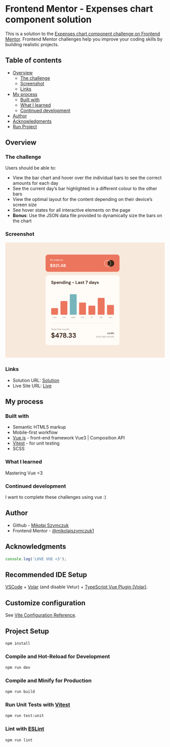 # Frontend Mentor - Expenses chart component solution

This is a solution to the [Expenses chart component challenge on Frontend Mentor](https://www.frontendmentor.io/challenges/expenses-chart-component-e7yJBUdjwt). Frontend Mentor challenges help you improve your coding skills by building realistic projects.

## Table of contents

- [Overview](#overview)
  - [The challenge](#the-challenge)
  - [Screenshot](#screenshot)
  - [Links](#links)
- [My process](#my-process)
  - [Built with](#built-with)
  - [What I learned](#what-i-learned)
  - [Continued development](#continued-development)
- [Author](#author)
- [Acknowledgments](#acknowledgments)
- [Run Project](#how-to-run-project)

## Overview

### The challenge

Users should be able to:

- View the bar chart and hover over the individual bars to see the correct amounts for each day
- See the current day’s bar highlighted in a different colour to the other bars
- View the optimal layout for the content depending on their device’s screen size
- See hover states for all interactive elements on the page
- **Bonus**: Use the JSON data file provided to dynamically size the bars on the chart

### Screenshot

![](./screenshot.png)

### Links

- Solution URL: [Solution](https://www.frontendmentor.io/solutions/vue3-scss-bem-UZs9QtK_6i)
- Live Site URL: [Live](https://chipper-bunny-cf61c2.netlify.app/)

## My process

### Built with

- Semantic HTML5 markup
- Mobile-first workflow
- [Vue.js](https://vuejs.org/) - front-end framework Vue3 | Composition API
- [Vitest](https://vitest.dev/) - for unit testing
- SCSS

### What I learned

Mastering Vue <3

### Continued development

I want to complete these challenges using vue :)

## Author

- Github - [Mikołaj Szymczuk](https://github.com/mikolajszymczuk1)
- Frontend Mentor - [@mikolajszymczuk1](https://www.frontendmentor.io/profile/mikolajszymczuk1)

## Acknowledgments

```js
console.log('LOVE VUE <3');
```

## Recommended IDE Setup

[VSCode](https://code.visualstudio.com/) + [Volar](https://marketplace.visualstudio.com/items?itemName=Vue.volar) (and disable Vetur) + [TypeScript Vue Plugin (Volar)](https://marketplace.visualstudio.com/items?itemName=Vue.vscode-typescript-vue-plugin).

## Customize configuration

See [Vite Configuration Reference](https://vitejs.dev/config/).

## Project Setup

```sh
npm install
```

### Compile and Hot-Reload for Development

```sh
npm run dev
```

### Compile and Minify for Production

```sh
npm run build
```

### Run Unit Tests with [Vitest](https://vitest.dev/)

```sh
npm run test:unit
```

### Lint with [ESLint](https://eslint.org/)

```sh
npm run lint
```
